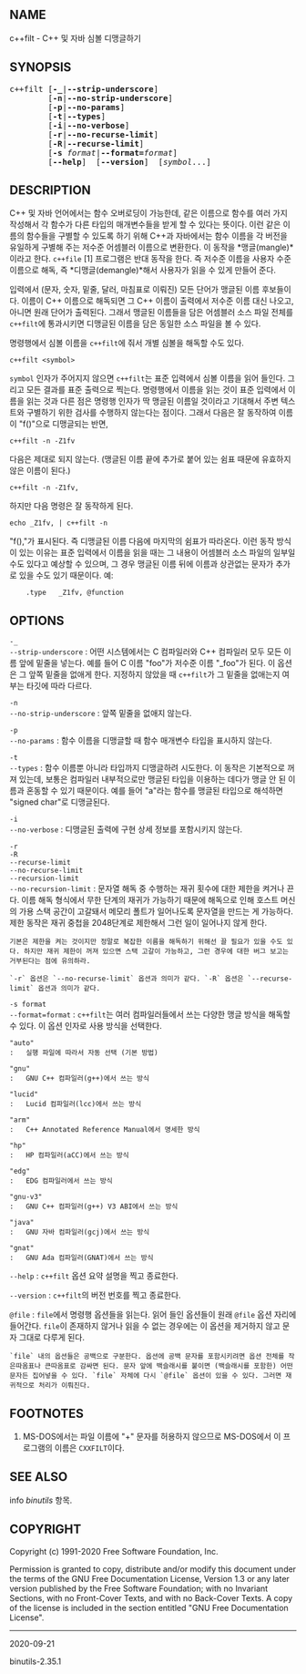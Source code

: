 ## NAME

c++filt - C++ 및 자바 심볼 디맹글하기

## SYNOPSIS

<pre>
c++filt [<strong>-_</strong>|<strong>--strip-underscore</strong>]
        [<strong>-n</strong>|<strong>--no-strip-underscore</strong>]
        [<strong>-p</strong>|<strong>--no-params</strong>]
        [<strong>-t</strong>|<strong>--types</strong>]
        [<strong>-i</strong>|<strong>--no-verbose</strong>]
        [<strong>-r</strong>|<strong>--no-recurse-limit</strong>]
        [<strong>-R</strong>|<strong>--recurse-limit</strong>]
        [<strong>-s</strong> <em>format</em>|<strong>--format=</strong><em>format</em>]
        [<strong>--help</strong>]  [<strong>--version</strong>]  [<em>symbol</em>...]
</pre>

## DESCRIPTION

C++ 및 자바 언어에서는 함수 오버로딩이 가능한데, 같은 이름으로 함수를 여러 가지 작성해서 각 함수가 다른 타입의 매개변수들을 받게 할 수 있다는 뜻이다. 이런 같은 이름의 함수들을 구별할 수 있도록 하기 위해 C++과 자바에서는 함수 이름을 각 버전을 유일하게 구별해 주는 저수준 어셈블러 이름으로 변환한다. 이 동작을 *맹글(mangle)*이라고 한다. `c++file` [1] 프로그램은 반대 동작을 한다. 즉 저수준 이름을 사용자 수준 이름으로 해독, 즉 *디맹글(demangle)*해서 사용자가 읽을 수 있게 만들어 준다.

입력에서 (문자, 숫자, 밑줄, 달러, 마침표로 이뤄진) 모든 단어가 맹글된 이름 후보들이다. 이름이 C++ 이름으로 해독되면 그 C++ 이름이 출력에서 저수준 이름 대신 나오고, 아니면 원래 단어가 출력된다. 그래서 맹글된 이름들을 담은 어셈블러 소스 파일 전체를 `c++filt`에 통과시키면 디맹글된 이름을 담은 동일한 소스 파일을 볼 수 있다.

명령행에서 심볼 이름을 `c++filt`에 줘서 개별 심볼을 해독할 수도 있다.

```text
c++filt <symbol>
```

`symbol` 인자가 주어지지 않으면 `c++filt`는 표준 입력에서 심볼 이름을 읽어 들인다. 그리고 모든 결과를 표준 출력으로 찍는다. 명령행에서 이름을 읽는 것이 표준 입력에서 이름을 읽는 것과 다른 점은 명령행 인자가 딱 맹글된 이름일 것이라고 기대해서 주변 텍스트와 구별하기 위한 검사를 수행하지 않는다는 점이다. 그래서 다음은 잘 동작하여 이름이 "f()"으로 디맹글되는 반면,

```text
c++filt -n -Z1fv
```

다음은 제대로 되지 않는다. (맹글된 이름 끝에 추가로 붙어 있는 쉼표 때문에 유효하지 않은 이름이 된다.)

```text
c++filt -n -Z1fv,
```

하지만 다음 명령은 잘 동작하게 된다.

```text
echo _Z1fv, | c++filt -n
```

"f(),"가 표시된다. 즉 디맹글된 이름 다음에 마지막의 쉼표가 따라온다. 이런 동작 방식이 있는 이유는 표준 입력에서 이름을 읽을 때는 그 내용이 어셈블러 소스 파일의 일부일 수도 있다고 예상할 수 있으며, 그 경우 맹글된 이름 뒤에 이름과 상관없는 문자가 추가로 있을 수도 있기 때문이다. 예:

```text
    .type   _Z1fv, @function
```

## OPTIONS

`-_`<br>`--strip-underscore`
:   어떤 시스템에서는 C 컴파일러와 C++ 컴파일러 모두 모든 이름 앞에 밑줄을 넣는다. 예를 들어 C 이름 "foo"가 저수준 이름 "\_foo"가 된다. 이 옵션은 그 앞쪽 밑줄을 없애게 한다. 지정하지 않았을 때 `c++filt`가 그 밑줄을 없애는지 여부는 타깃에 따라 다르다.

`-n`<br>`--no-strip-underscore`
:   앞쪽 밑줄을 없애지 않는다.

`-p`<br>`--no-params`
:   함수 이름을 디맹글할 때 함수 매개변수 타입을 표시하지 않는다.

`-t`<br>`--types`
:   함수 이름뿐 아니라 타입까지 디맹글하려 시도한다. 이 동작은 기본적으로 꺼져 있는데, 보통은 컴파일러 내부적으로만 맹글된 타입을 이용하는 데다가 맹글 안 된 이름과 혼동할 수 있기 때문이다. 예를 들어 "a"라는 함수를 맹글된 타입으로 해석하면 "signed char"로 디맹글된다.

`-i`<br>`--no-verbose`
:   디맹글된 출력에 구현 상세 정보를 포함시키지 않는다.

`-r`<br>`-R`<br>`--recurse-limit`<br>`--no-recurse-limit`<br>`--recursion-limit`<br>`--no-recursion-limit`
:   문자열 해독 중 수행하는 재귀 횟수에 대한 제한을 켜거나 끈다. 이름 해독 형식에서 무한 단계의 재귀가 가능하기 때문에 해독으로 인해 호스트 머신의 가용 스택 공간이 고갈돼서 메모리 폴트가 일어나도록 문자열을 만드는 게 가능하다. 제한 동작은 재귀 중첩을 2048단계로 제한해서 그런 일이 일어나지 않게 한다.

    기본은 제한을 켜는 것이지만 정말로 복잡한 이름을 해독하기 위해선 끌 필요가 있을 수도 있다. 하지만 재귀 제한이 꺼져 있으면 스택 고갈이 가능하고, 그런 경우에 대한 버그 보고는 거부된다는 점에 유의하라.

    `-r` 옵션은 `--no-recurse-limit` 옵션과 의미가 같다. `-R` 옵션은 `--recurse-limit` 옵션과 의미가 같다.

`-s format`<br>`--format=format`
:   `c++filt`는 여러 컴파일러들에서 쓰는 다양한 맹글 방식을 해독할 수 있다. 이 옵션 인자로 사용 방식을 선택한다.

    "auto"
    :   실행 파일에 따라서 자동 선택 (기본 방법)

    "gnu"
    :   GNU C++ 컴파일러(g++)에서 쓰는 방식

    "lucid"
    :   Lucid 컴파일러(lcc)에서 쓰는 방식

    "arm"
    :   C++ Annotated Reference Manual에서 명세한 방식

    "hp"
    :   HP 컴파일러(aCC)에서 쓰는 방식

    "edg"
    :   EDG 컴파일러에서 쓰는 방식

    "gnu-v3"
    :   GNU C++ 컴파일러(g++) V3 ABI에서 쓰는 방식

    "java"
    :   GNU 자바 컴파일러(gcj)에서 쓰는 방식

    "gnat"
    :   GNU Ada 컴파일러(GNAT)에서 쓰는 방식

`--help`
:   `c++filt` 옵션 요약 설명을 찍고 종료한다.

`--version`
:   `c++filt`의 버전 번호를 찍고 종료한다.

`@file`
:   `file`에서 명령행 옵션들을 읽는다. 읽어 들인 옵션들이 원래 `@file` 옵션 자리에 들어간다. `file`이 존재하지 않거나 읽을 수 없는 경우에는 이 옵션을 제거하지 않고 문자 그대로 다루게 된다.

    `file` 내의 옵션들은 공백으로 구분한다. 옵션에 공백 문자를 포함시키려면 옵션 전체를 작은따옴표나 큰따옴표로 감싸면 된다. 문자 앞에 백슬래시를 붙이면 (백슬래시를 포함한) 어떤 문자든 집어넣을 수 있다. `file` 자체에 다시 `@file` 옵션이 있을 수 있다. 그러면 재귀적으로 처리가 이뤄진다.

## FOOTNOTES

1. MS-DOS에서는 파일 이름에 "+" 문자를 허용하지 않으므로 MS-DOS에서 이 프로그램의 이름은 `CXXFILT`이다.

## SEE ALSO

info *binutils* 항목.

## COPYRIGHT

Copyright (c) 1991-2020 Free Software Foundation, Inc.

Permission is granted to copy, distribute and/or modify this document under the terms of the GNU Free Documentation License, Version 1.3 or any later version published by the Free Software Foundation; with no Invariant Sections, with no Front-Cover Texts, and with no Back-Cover Texts.  A copy of the license is included in the section entitled "GNU Free Documentation License".

----

2020-09-21

binutils-2.35.1
